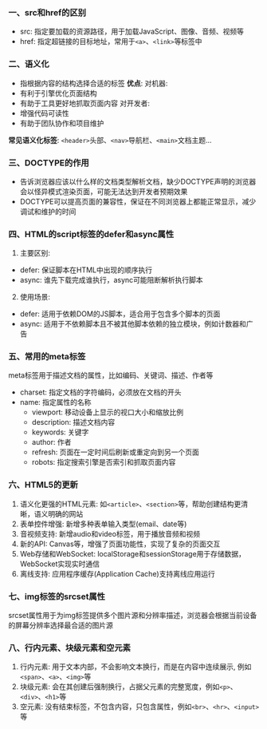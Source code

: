 ### 一、src和href的区别
- src: 指定要加载的资源路径，用于加载JavaScript、图像、音频、视频等
- href: 指定超链接的目标地址，常用于`<a>`、`<link>`等标签中
### 二、语义化
- 指根据内容的结构选择合适的标签
**优点**:
对机器:
- 有利于引擎优化页面结构
- 有助于工具更好地抓取页面内容
对开发者:
- 增强代码可读性
- 有助于团队协作和项目维护
  
**常见语义化标签**: `<header>`头部、`<nav>`导航栏、`<main>`文档主题...
### 三、DOCTYPE的作用
- 告诉浏览器应该以什么样的文档类型解析文档，缺少DOCTYPE声明的浏览器会以怪异模式渲染页面，可能无法达到开发者预期效果
- DOCTYPE可以提高页面的兼容性，保证在不同浏览器上都能正常显示，减少调试和维护的时间
### 四、HTML的script标签的defer和async属性
1. 主要区别:
- defer: 保证脚本在HTML中出现的顺序执行
- async: 谁先下载完成谁执行，async可能阻断解析执行脚本

2. 使用场景:
- defer: 适用于依赖DOM的JS脚本，适合用于包含多个脚本的页面
- async: 适用于不依赖脚本且不被其他脚本依赖的独立模块，例如计数器和广告
### 五、常用的meta标签
meta标签用于描述文档的属性，比如编码、关键词、描述、作者等
- charset: 指定文档的字符编码，必须放在文档的开头
- name: 指定属性的名称
  - viewport: 移动设备上显示的视口大小和缩放比例
  - description: 描述文档内容
  - keywords: 关键字
  - author: 作者
  - refresh: 页面在一定时间后刷新或重定向到另一个页面
  - robots: 指定搜索引擎是否索引和抓取页面内容
### 六、HTML5的更新
1. 语义化更强的HTML元素: 如`<article>`、`<section>`等，帮助创建结构更清晰，语义明确的网站
2. 表单控件增强: 新增多种表单输入类型(email、date等)
3. 音视频支持: 新增audio和video标签，用于播放音频和视频
4. 新的API: Canvas等，增强了页面功能性，实现了复杂的页面交互
5. Web存储和WebSocket: localStorage和sessionStorage用于存储数据，WebSocket实现实时通信
6. 离线支持: 应用程序缓存(Application Cache)支持离线应用运行
### 七、img标签的srcset属性
srcset属性用于为img标签提供多个图片源和分辨率描述，浏览器会根据当前设备的屏幕分辨率选择最合适的图片源
### 八、行内元素、块级元素和空元素
1. 行内元素: 用于文本内部，不会影响文本换行，而是在内容中连续展示, 例如`<span>`、`<a>`、`<img>`等
2. 块级元素: 会在其创建后强制换行，占据父元素的完整宽度，例如`<p>`、`<div>`、`<h1>`等
3. 空元素: 没有结束标签，不包含内容，只包含属性，例如`<br>`、`<hr>`、`<input>`等
